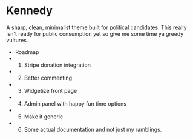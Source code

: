 Kennedy
==========

A sharp, clean, minimalist theme built for political candidates. This really isn't ready for public consumption yet so give me some time ya greedy vultures.

* Roadmap
* 1. Stripe donation integration
* 2. Better commenting
* 3. Widgetize front page
* 4. Admin panel with happy fun time options
* 5. Make it generic
* 6. Some actual documentation and not just my ramblings.
